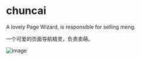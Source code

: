 # chuncai
A lovely Page Wizard, is responsible for selling meng.

一个可爱的页面导航精灵，负责卖萌。

![image](https://github.com/shalldie/chuncai/blob/master/GIF.gif)
